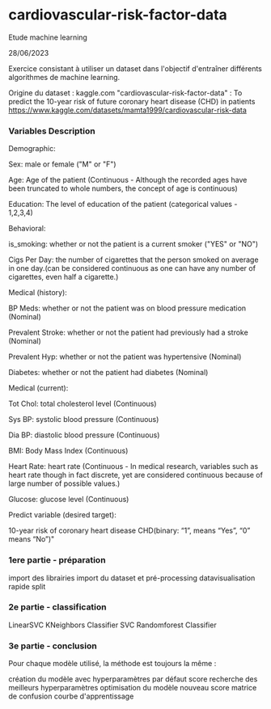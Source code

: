 # cardiovascular-risk-factor-data

Etude machine learning

28/06/2023

Exercice consistant à utiliser un dataset dans l'objectif d'entraîner différents algorithmes de machine learning.

Origine du dataset : kaggle.com "cardiovascular-risk-factor-data" : To predict the 10-year risk of future coronary heart disease (CHD) in patients 
https://www.kaggle.com/datasets/mamta1999/cardiovascular-risk-data

### Variables Description

Demographic:

Sex: male or female ("M" or "F") 

Age: Age of the patient (Continuous - Although the recorded ages have been truncated to whole numbers, the concept of age is continuous) 

Education: The level of education of the patient (categorical values - 1,2,3,4) 


Behavioral:

is_smoking: whether or not the patient is a current smoker ("YES" or "NO") 

Cigs Per Day: the number of cigarettes that the person smoked on average in one day.(can be considered continuous as one can have any number of cigarettes, even half a cigarette.) 


Medical (history):

BP Meds: whether or not the patient was on blood pressure medication (Nominal) 

Prevalent Stroke: whether or not the patient had previously had a stroke (Nominal) 

Prevalent Hyp: whether or not the patient was hypertensive (Nominal) 

Diabetes: whether or not the patient had diabetes (Nominal) 


Medical (current):

Tot Chol: total cholesterol level (Continuous) 

Sys BP: systolic blood pressure (Continuous) 

Dia BP: diastolic blood pressure (Continuous) 

BMI: Body Mass Index (Continuous) 

Heart Rate: heart rate (Continuous - In medical research, variables such as heart rate though in fact discrete, yet are considered continuous because of large number of possible values.) 

Glucose: glucose level (Continuous) 


Predict variable (desired target):

10-year risk of coronary heart disease CHD(binary: “1”, means “Yes”, “0” means “No”)"

### 1ere partie - préparation

import des librairies
import du dataset et pré-processing
datavisualisation rapide
split

### 2e partie - classification

LinearSVC
KNeighbors Classifier
SVC
Randomforest Classifier


### 3e partie - conclusion

Pour chaque modèle utilisé, la méthode est toujours la même :

création du modèle avec hyperparamètres par défaut
score
recherche des meilleurs hyperparamètres
optimisation du modèle
nouveau score
matrice de confusion
courbe d'apprentissage
